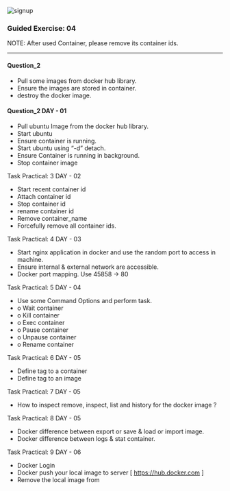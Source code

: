 ![signup](https://github.com/gitops97123/DockerOps/blob/main/icons/logo.png?raw=true)


### Guided Exercise: 04

NOTE: After used Container, please remove its container ids. 

----------------------------------

#### Question_2
- 	Pull some images from docker hub library. 
- 	Ensure the images are stored in container. 
- 	destroy the docker image.

#### Question_2											DAY - 01
- 	Pull ubuntu Image from the docker hub library.
- 	Start ubuntu 
- 	Ensure container is running.
- 	Start ubuntu using “-d” detach. 
- 	Ensure Container is running in background.
- 	Stop container image 

Task Practical: 3 											DAY - 02
- 	Start recent container id 
- 	Attach container id 
- 	Stop container id 
- 	rename container id
- 	Remove container_name
- 	Forcefully remove all container ids. 

Task Practical: 4											DAY - 03
- 	Start nginx application in docker and use the random port to access in machine.
- 	Ensure internal & external network are accessible.
- 	Docker port mapping. Use 45858 -> 80
	


Task Practical: 5											DAY - 04
-	Use some Command Options and perform task. 
  - o	Wait container
  - o	Kill container
  - o	Exec container
  - o	Pause container
  - o	Unpause container
  - o	Rename container
  
Task Practical: 6											DAY - 05
-	Define tag to a container 
-	Define tag to an image 

Task Practical: 7											DAY - 05
-	How to inspect remove, inspect, list and history for the docker image ?

Task Practical: 8											DAY - 05
-	Docker difference between export or save & load or import image. 
-	Docker difference between logs & stat container.

Task Practical: 9											DAY - 06
-	Docker Login 
-	Docker push your local image to server [ https://hub.docker.com ]
-	Remove the local image from 

















